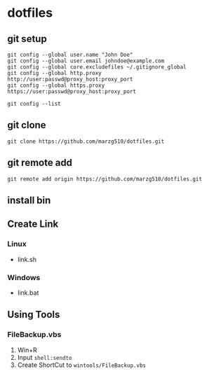 # dotfiles

## git setup
```
git config --global user.name "John Doe"
git config --global user.email johndoe@example.com
git config --global core.excludefiles ~/.gitignore_global
git config --global http.proxy http://user:passwd@proxy_host:proxy_port
git config --global https.proxy https://user:passwd@proxy_host:proxy_port

git config --list
```

## git clone
```
git clone https://github.com/marzg510/dotfiles.git
```

## git remote add
```
git remote add origin https://github.com/marzg510/dotfiles.git
```

## install bin


## Create Link
### Linux
- link.sh
### Windows
- link.bat


## Using Tools

### FileBackup.vbs

1. Win+R
2. Input `shell:sendto`
3. Create ShortCut to `wintools/FileBackup.vbs`
